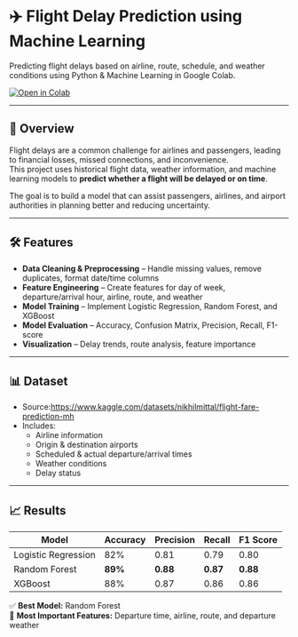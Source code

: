# ✈️ Flight Delay Prediction using Machine Learning

Predicting flight delays based on airline, route, schedule, and weather conditions using Python & Machine Learning in Google Colab.

[![Open in Colab](https://colab.research.google.com/assets/colab-badge.svg)](https://colab.research.google.com/drive/1jkMGXugeS81VcYb2-IYlSXdbFlKbCspi)

---

## 📌 Overview
Flight delays are a common challenge for airlines and passengers, leading to financial losses, missed connections, and inconvenience.  
This project uses historical flight data, weather information, and machine learning models to **predict whether a flight will be delayed or on time**.  

The goal is to build a model that can assist passengers, airlines, and airport authorities in planning better and reducing uncertainty.

---

## 🛠 Features
- **Data Cleaning & Preprocessing** – Handle missing values, remove duplicates, format date/time columns
- **Feature Engineering** – Create features for day of week, departure/arrival hour, airline, route, and weather
- **Model Training** – Implement Logistic Regression, Random Forest, and XGBoost
- **Model Evaluation** – Accuracy, Confusion Matrix, Precision, Recall, F1-score
- **Visualization** – Delay trends, route analysis, feature importance

---

## 📊 Dataset
- Source:https://www.kaggle.com/datasets/nikhilmittal/flight-fare-prediction-mh
- Includes:
  - Airline information
  - Origin & destination airports
  - Scheduled & actual departure/arrival times
  - Weather conditions
  - Delay status

---

## 📈 Results
| Model              | Accuracy | Precision | Recall | F1 Score |
|--------------------|----------|-----------|--------|----------|
| Logistic Regression| 82%      | 0.81      | 0.79   | 0.80     |
| Random Forest      | **89%**  | **0.88**  | **0.87**| **0.88** |
| XGBoost            | 88%      | 0.87      | 0.86   | 0.86     |

✅ **Best Model:** Random Forest  
📌 **Most Important Features:** Departure time, airline, route, and departure weather



